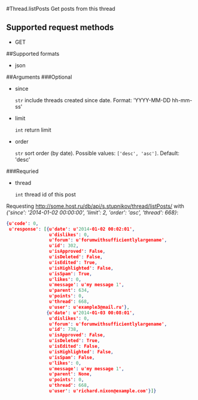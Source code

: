#Thread.listPosts
Get posts from this thread

## Supported request methods 
* GET

##Supported formats
* json

##Arguments
###Optional
* since

   ```str``` include threads created since date. Format: 'YYYY-MM-DD hh-mm-ss'
* limit

   ```int``` return limit
* order

   ```str``` sort order (by date). Possible values: ```['desc', 'asc']```. Default: 'desc'


###Requried
* thread

   ```int``` thread id of this post


Requesting http://some.host.ru/db/api/s.stupnikov/thread/listPosts/ with _{'since': '2014-01-02 00:00:00', 'limit': 2, 'order': 'asc', 'thread': 668}_:
```json
{u'code': 0,
 u'response': [{u'date': u'2014-01-02 00:02:01',
                u'dislikes': 0,
                u'forum': u'forumwithsufficientlylargename',
                u'id': 302,
                u'isApproved': False,
                u'isDeleted': False,
                u'isEdited': True,
                u'isHighlighted': False,
                u'isSpam': True,
                u'likes': 0,
                u'message': u'my message 1',
                u'parent': 634,
                u'points': 0,
                u'thread': 668,
                u'user': u'example3@mail.ru'},
               {u'date': u'2014-01-03 00:08:01',
                u'dislikes': 0,
                u'forum': u'forumwithsufficientlylargename',
                u'id': 738,
                u'isApproved': False,
                u'isDeleted': True,
                u'isEdited': False,
                u'isHighlighted': False,
                u'isSpam': False,
                u'likes': 0,
                u'message': u'my message 1',
                u'parent': None,
                u'points': 0,
                u'thread': 668,
                u'user': u'richard.nixon@example.com'}]}
```
